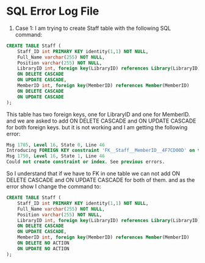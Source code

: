 #  **SQL Error Log File**

1. Case 1:
I am trying to create Staff table with the following SQL command:
```sql
CREATE TABLE Staff (
    Staff_ID int PRIMARY KEY identity(1,1) NOT NULL, 
    Full_Name varchar(255) NOT NULL,
    Position varchar(255) NOT NULL,
	LibraryID int, foreign key(LibraryID) references Library(LibraryID)  
	ON DELETE CASCADE 
    ON UPDATE CASCADE,
	MemberID int, foreign key(MemberID) references Member(MemberID)  
	ON DELETE CASCADE
    ON UPDATE CASCADE
);
```
This table has two foreign keys, one for LibraryID and one for MemberID. and we are asked to add ON DELETE CASCADE and ON UPDATE CASCADE for both foreign keys.
but it is not working and I am getting the following error:
```sql
Msg 1785, Level 16, State 0, Line 46
Introducing FOREIGN KEY constraint 'FK__Staff__MemberID__4F7CD00D' on table 'Staff' may cause cycles or multiple cascade paths. Specify ON DELETE NO ACTION or ON UPDATE NO ACTION, or modify other FOREIGN KEY constraints.
Msg 1750, Level 16, State 1, Line 46
Could not create constraint or index. See previous errors.
```
So I understand that if we have to FK in one table we can not add ON DELETE CASCADE and ON UPDATE CASCADE for both of them.
and as the error show I change the command to:
```sql
CREATE TABLE Staff (
    Staff_ID int PRIMARY KEY identity(1,1) NOT NULL, 
    Full_Name varchar(255) NOT NULL,
    Position varchar(255) NOT NULL,
	LibraryID int, foreign key(LibraryID) references Library(LibraryID)  
	ON DELETE CASCADE 
    ON UPDATE CASCADE,
	MemberID int, foreign key(MemberID) references Member(MemberID)  
	ON DELETE NO ACTION
    ON UPDATE NO ACTION
);
```